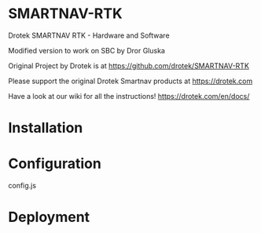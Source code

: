 # SMARTNAV-RTK
Drotek SMARTNAV RTK - Hardware and Software

Modified version to work on SBC by Dror Gluska

Original Project by Drotek is at https://github.com/drotek/SMARTNAV-RTK

Please support the original Drotek Smartnav products at https://drotek.com

Have a look at our wiki for all the instructions! https://drotek.com/en/docs/



# Installation


# Configuration
config.js


# Deployment

